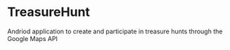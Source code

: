 # TreasureHunt
Andriod application to create and participate in treasure hunts through the Google Maps API
